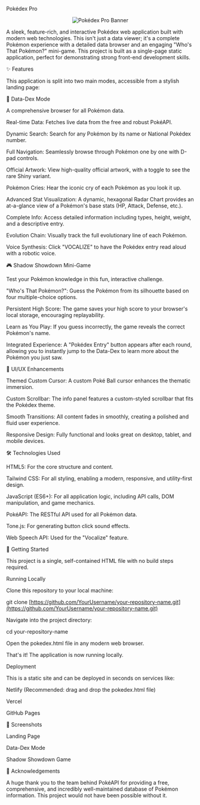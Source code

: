 Pokédex Pro
<p align="center">
<img src="https://www.google.com/search?q=https://placehold.co/800x400/f3f4f6/1f2937%3Ftext%3DPok%25C3%25A9dex%2BPro%2BBanner" alt="Pokédex Pro Banner"/>
</p>

A sleek, feature-rich, and interactive Pokédex web application built with modern web technologies. This isn't just a data viewer; it's a complete Pokémon experience with a detailed data browser and an engaging "Who's That Pokémon?" mini-game. This project is built as a single-page static application, perfect for demonstrating strong front-end development skills.

✨ Features

This application is split into two main modes, accessible from a stylish landing page:

📂 Data-Dex Mode

A comprehensive browser for all Pokémon data.

Real-time Data: Fetches live data from the free and robust PokéAPI.

Dynamic Search: Search for any Pokémon by its name or National Pokédex number.

Full Navigation: Seamlessly browse through Pokémon one by one with D-pad controls.

Official Artwork: View high-quality official artwork, with a toggle to see the rare Shiny variant.

Pokémon Cries: Hear the iconic cry of each Pokémon as you look it up.

Advanced Stat Visualization: A dynamic, hexagonal Radar Chart provides an at-a-glance view of a Pokémon's base stats (HP, Attack, Defense, etc.).

Complete Info: Access detailed information including types, height, weight, and a descriptive entry.

Evolution Chain: Visually track the full evolutionary line of each Pokémon.

Voice Synthesis: Click "VOCALIZE" to have the Pokédex entry read aloud with a robotic voice.

🎮 Shadow Showdown Mini-Game

Test your Pokémon knowledge in this fun, interactive challenge.

"Who's That Pokémon?": Guess the Pokémon from its silhouette based on four multiple-choice options.

Persistent High Score: The game saves your high score to your browser's local storage, encouraging replayability.

Learn as You Play: If you guess incorrectly, the game reveals the correct Pokémon's name.

Integrated Experience: A "Pokédex Entry" button appears after each round, allowing you to instantly jump to the Data-Dex to learn more about the Pokémon you just saw.

🎨 UI/UX Enhancements

Themed Custom Cursor: A custom Poké Ball cursor enhances the thematic immersion.

Custom Scrollbar: The info panel features a custom-styled scrollbar that fits the Pokédex theme.

Smooth Transitions: All content fades in smoothly, creating a polished and fluid user experience.

Responsive Design: Fully functional and looks great on desktop, tablet, and mobile devices.

🛠️ Technologies Used

HTML5: For the core structure and content.

Tailwind CSS: For all styling, enabling a modern, responsive, and utility-first design.

JavaScript (ES6+): For all application logic, including API calls, DOM manipulation, and game mechanics.

PokéAPI: The RESTful API used for all Pokémon data.

Tone.js: For generating button click sound effects.

Web Speech API: Used for the "Vocalize" feature.

🚀 Getting Started

This project is a single, self-contained HTML file with no build steps required.

Running Locally

Clone this repository to your local machine:

git clone [https://github.com/YourUsername/your-repository-name.git](https://github.com/YourUsername/your-repository-name.git)

Navigate into the project directory:

cd your-repository-name

Open the pokedex.html file in any modern web browser.

That's it! The application is now running locally.

Deployment

This is a static site and can be deployed in seconds on services like:

Netlify (Recommended: drag and drop the pokedex.html file)

Vercel

GitHub Pages

📸 Screenshots

Landing Page

Data-Dex Mode

Shadow Showdown Game







🙏 Acknowledgements

A huge thank you to the team behind PokéAPI for providing a free, comprehensive, and incredibly well-maintained database of Pokémon information. This project would not have been possible without it.
